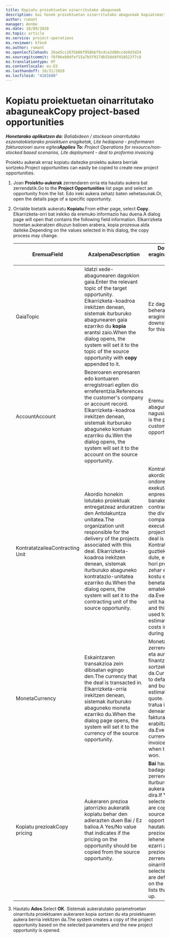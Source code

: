 ```yaml
---
title: Kopiatu proiektuetan oinarritutako abaguneak
description: Gai honek proiektuetan oinarritutako abaguneak kopiatzeari buruzko informazioa eskaintzen du Project Operations-en.
author: rumant
manager: Annbe
ms.date: 10/09/2020
ms.topic: article
ms.service: project-operations
ms.reviewer: kfend
ms.author: rumant
ms.openlocfilehash: 26ae5cc267bb06f958bbf9cdce2d80ccde9d3d24
ms.sourcegitcommit: f6f86e80dfef15a7b5f9174b55dddf410522f7c8
ms.translationtype: HT
ms.contentlocale: eu-ES
ms.lasthandoff: 10/31/2020
ms.locfileid: "4181600"
---
```

# <a name="copy-project-based-opportunities"></a><span data-ttu-id="dc6e4-103">Kopiatu proiektuetan oinarritutako abaguneak</span><span class="sxs-lookup"><span data-stu-id="dc6e4-103">Copy project-based opportunities</span></span>

<span data-ttu-id="dc6e4-104">_**Honetarako aplikatzen da:** Baliabideen / stockean oinarritutako eszenatokietarako proiektuen eragiketak, Lite hedapena - proformaren fakturazioari aurre egitea_</span><span class="sxs-lookup"><span data-stu-id="dc6e4-104">_**Applies To:** Project Operations for resource/non-stocked based scenarios, Lite deployment - deal to proforma invoicing_</span></span>


<span data-ttu-id="dc6e4-105">Proiektu aukerak erraz kopiatu daitezke proiektu aukera berriak sortzeko.</span><span class="sxs-lookup"><span data-stu-id="dc6e4-105">Project opportunities can easily be copied to create new project opportunities.</span></span> 

1. <span data-ttu-id="dc6e4-106">Joan **Proiektu-aukerak** zerrendaren orria eta hautatu aukera bat zerrendatik.</span><span class="sxs-lookup"><span data-stu-id="dc6e4-106">Go to the **Project Opportunities** list page and select an opportunity from the list.</span></span> <span data-ttu-id="dc6e4-107">Edo ireki aukera zehatz baten xehetasunak.</span><span class="sxs-lookup"><span data-stu-id="dc6e4-107">Or, open the details page of a specific opportunity.</span></span> 
2. <span data-ttu-id="dc6e4-108">Orrialde bietatik aukeratu **Kopiatu**.</span><span class="sxs-lookup"><span data-stu-id="dc6e4-108">From either page, select **Copy**.</span></span> <span data-ttu-id="dc6e4-109">Elkarrizketa-orri bat irekiko da eremuko informazio hau duena.</span><span class="sxs-lookup"><span data-stu-id="dc6e4-109">A dialog page will open that contains the following field information.</span></span> <span data-ttu-id="dc6e4-110">Elkarrizketa honetan aukeratzen dituzun balioen arabera, kopia prozesua alda daiteke.</span><span class="sxs-lookup"><span data-stu-id="dc6e4-110">Depending on the values selected in this dialog, the copy process may change.</span></span>

    | <span data-ttu-id="dc6e4-111">**Eremua**</span><span class="sxs-lookup"><span data-stu-id="dc6e4-111">**Field**</span></span> | <span data-ttu-id="dc6e4-112">**Azalpena**</span><span class="sxs-lookup"><span data-stu-id="dc6e4-112">**Description**</span></span> | <span data-ttu-id="dc6e4-113">**Downstream eragina**</span><span class="sxs-lookup"><span data-stu-id="dc6e4-113">**Downstream impact**</span></span> |
    | --- | --- | --- |
    | <span data-ttu-id="dc6e4-114">Gaia</span><span class="sxs-lookup"><span data-stu-id="dc6e4-114">Topic</span></span> | <span data-ttu-id="dc6e4-115">Idatzi xede-abagunearen dagokion gaia.</span><span class="sxs-lookup"><span data-stu-id="dc6e4-115">Enter the relevant topic of the target opportunity.</span></span> <span data-ttu-id="dc6e4-116">Elkarrizketa-koadroa irekitzen denean, sistemak iturburuko abagunearen gaia ezarriko du **kopia** erantsi zaio.</span><span class="sxs-lookup"><span data-stu-id="dc6e4-116">When the dialog opens, the system will set it to the topic of the source opportunity with **copy** appended to it.</span></span> | <span data-ttu-id="dc6e4-117">Ez dago alor honen beherako eraginik.</span><span class="sxs-lookup"><span data-stu-id="dc6e4-117">There's no downstream impact for this field.</span></span> |
    | <span data-ttu-id="dc6e4-118">Account</span><span class="sxs-lookup"><span data-stu-id="dc6e4-118">Account</span></span> | <span data-ttu-id="dc6e4-119">Bezeroaren enpresaren edo kontuaren erregistroari egiten dio erreferentzia.</span><span class="sxs-lookup"><span data-stu-id="dc6e4-119">References the customer's company or account record.</span></span> <span data-ttu-id="dc6e4-120">Elkarrizketa-koadroa irekitzen denean, sistemak iturburuko abaguneko kontuan ezarriko du.</span><span class="sxs-lookup"><span data-stu-id="dc6e4-120">Wen the dialog opens, the system will set it to the account on the source opportunity.</span></span> | <span data-ttu-id="dc6e4-121">Eremu hau abagunearen bezero nagusia da.</span><span class="sxs-lookup"><span data-stu-id="dc6e4-121">This field is the primary customer on the opportunity.</span></span> |
    | <span data-ttu-id="dc6e4-122">Kontratatzailea</span><span class="sxs-lookup"><span data-stu-id="dc6e4-122">Contracting Unit</span></span> | <span data-ttu-id="dc6e4-123">Akordio honekin lotutako proiektuak entregatzeaz arduratzen den Antolakuntza unitatea.</span><span class="sxs-lookup"><span data-stu-id="dc6e4-123">The organization unit responsible for the delivery of the projects associated with this deal.</span></span> <span data-ttu-id="dc6e4-124">Elkarrizketa-koadroa irekitzen denean, sistemak iturburuko abaguneko kontratazio-unitatea ezarriko du.</span><span class="sxs-lookup"><span data-stu-id="dc6e4-124">When the dialog opens, the system will set it to the contracting unit of the source opportunity.</span></span> | <span data-ttu-id="dc6e4-125">Kontratazio-unitatea akordioa itxi ondoren proiektuak exekutatzen dituen enpresaren banaketa da.</span><span class="sxs-lookup"><span data-stu-id="dc6e4-125">The contracting unit is the division of the company that executes the projects after the deal is closed.</span></span> <span data-ttu-id="dc6e4-126">Kontratazio unitate guztiek moneta bat dute, eta moneta hori proiektuan zehar egindako kostu estimatuen eta benetakoen berri emateko erabiltzen da.</span><span class="sxs-lookup"><span data-stu-id="dc6e4-126">Every contracting unit has a currency, and this currency is used to report estimated and actual costs incurred during the project.</span></span> |
    | <span data-ttu-id="dc6e4-127">Moneta</span><span class="sxs-lookup"><span data-stu-id="dc6e4-127">Currency</span></span> | <span data-ttu-id="dc6e4-128">Eskaintzaren transakzioa zein dibisatan egingo den.</span><span class="sxs-lookup"><span data-stu-id="dc6e4-128">The currency that the deal is transacted in.</span></span> <span data-ttu-id="dc6e4-129">Elkarrizketa-orria irekitzen denean, sistemak iturburuko abaguneko moneta ezarriko du.</span><span class="sxs-lookup"><span data-stu-id="dc6e4-129">When the dialog page opens, the system will set it to the currency of the source opportunity.</span></span> | <span data-ttu-id="dc6e4-130">Moneta prezioen zerrenda lehenetsi eta aurrekontuaren finantza estimazioak sortzeko erabiltzen da.</span><span class="sxs-lookup"><span data-stu-id="dc6e4-130">Currency is used to default a price list and build financial estimates on the quote.</span></span> <span data-ttu-id="dc6e4-131">Azkenean, tratua irabazten denean bezeroari fakturatzeko erabiltzen da.</span><span class="sxs-lookup"><span data-stu-id="dc6e4-131">Eventually, the currency is used to invoice the customer when the deal is won.</span></span> |
    | <span data-ttu-id="dc6e4-132">Kopiatu prezioak</span><span class="sxs-lookup"><span data-stu-id="dc6e4-132">Copy pricing</span></span> | <span data-ttu-id="dc6e4-133">Aukeraren prezioa jatorrizko aukeratik kopiatu behar den adierazten duen Bai / Ez balioa.</span><span class="sxs-lookup"><span data-stu-id="dc6e4-133">A Yes/No value that indicates if the pricing on the opportunity should be copied from the source opportunity.</span></span> | <span data-ttu-id="dc6e4-134">**Bai** hautatuta badago, prezioen zerrendak iturburutik xede aukerara kopiatzen dira.</span><span class="sxs-lookup"><span data-stu-id="dc6e4-134">If **Yes** is selected, price lists are copied from the source to the target opportunity.</span></span> <span data-ttu-id="dc6e4-135">**Ez** hautatuta badago, prezioen zerrendak lehenetsita daude ezarri ziren azken prezioen zerrendetan oinarrituta.</span><span class="sxs-lookup"><span data-stu-id="dc6e4-135">If **No** is selected, price lists are defaulted based on the latest price lists that were set up.</span></span> |

3. <span data-ttu-id="dc6e4-136">Hautatu **Ados**.</span><span class="sxs-lookup"><span data-stu-id="dc6e4-136">Select **OK**.</span></span> <span data-ttu-id="dc6e4-137">Sistemak aukeratutako parametroetan oinarrituta proiektuaren aukeraren kopia sortzen du eta proiektuaren aukera berria irekitzen da.</span><span class="sxs-lookup"><span data-stu-id="dc6e4-137">The system creates a copy of the project opportunity based on the selected parameters and the new project opportunity is opened.</span></span>
